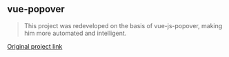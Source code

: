 ## vue-popover

> This project was redeveloped on the basis of vue-js-popover, making him more automated and intelligent.

[Original project link](https://github.com/euvl/vue-js-popover)

